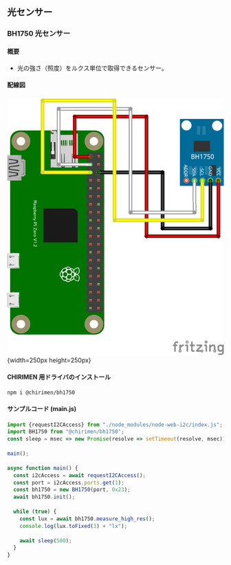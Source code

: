 ## 光センサー

### BH1750 光センサー

#### 概要

* 光の強さ（照度）をルクス単位で取得できるセンサー。

#### 配線図

![](./schematic.png "schematic"){width=250px height=250px}

#### CHIRIMEN 用ドライバのインストール

```shell
npm i @chirimen/bh1750
```

#### サンプルコード (main.js)

```javascript
import {requestI2CAccess} from "./node_modules/node-web-i2c/index.js";
import BH1750 from "@chirimen/bh1750";
const sleep = msec => new Promise(resolve => setTimeout(resolve, msec));

main();

async function main() {
  const i2cAccess = await requestI2CAccess();
  const port = i2cAccess.ports.get(1);
  const bh1750 = new BH1750(port, 0x23);
  await bh1750.init();

  while (true) {
    const lux = await bh1750.measure_high_res();
    console.log(lux.toFixed(3) + "lx");

    await sleep(500);
  }
}
```
